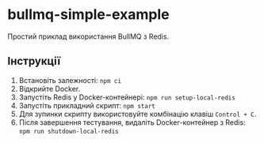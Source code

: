 # bullmq-simple-example

Простий приклад використання BullMQ з Redis.

## Інструкції

1. Встановіть залежності:
   `npm ci`
2. Відкрийте Docker.
3. Запустіть Redis у Docker-контейнері:
   `npm run setup-local-redis`
4. Запустіть прикладний скрипт:
   `npm start`
5. Для зупинки скрипту використовуйте комбінацію клавіш `Control + C`.
6. Після завершення тестування, видаліть Docker-контейнер з Redis:
   `npm run shutdown-local-redis`
